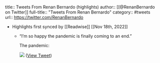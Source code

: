 title:: Tweets From Renan Bernardo (highlights)
author:: [[@RenanBernardo on Twitter]]
full-title:: "Tweets From Renan Bernardo"
category:: #tweets
url:: https://twitter.com/RenanBernardo

- Highlights first synced by [[Readwise]] [[Nov 18th, 2022]]
	- “I’m so happy the pandemic is finally coming to an end.”
	  
	  The pandemic: 
	  
	  ![](https://pbs.twimg.com/media/E2ouhfpXwAo8h8F.jpg) ([View Tweet](https://twitter.com/RenanBernardo/status/1398981792875622401))